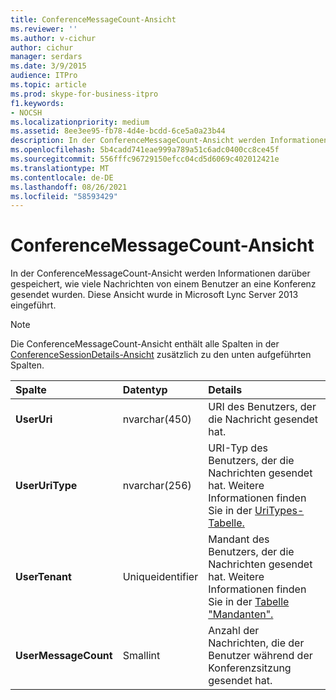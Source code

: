 ```yaml
---
title: ConferenceMessageCount-Ansicht
ms.reviewer: ''
ms.author: v-cichur
author: cichur
manager: serdars
ms.date: 3/9/2015
audience: ITPro
ms.topic: article
ms.prod: skype-for-business-itpro
f1.keywords:
- NOCSH
ms.localizationpriority: medium
ms.assetid: 8ee3ee95-fb78-4d4e-bcdd-6ce5a0a23b44
description: In der ConferenceMessageCount-Ansicht werden Informationen darüber gespeichert, wie viele Nachrichten von einem Benutzer an eine Konferenz gesendet wurden. Diese Ansicht wurde in Microsoft Lync Server 2013 eingeführt.
ms.openlocfilehash: 5b4cadd741eae999a789a51c6adc0400cc8ce45f
ms.sourcegitcommit: 556fffc96729150efcc04cd5d6069c402012421e
ms.translationtype: MT
ms.contentlocale: de-DE
ms.lasthandoff: 08/26/2021
ms.locfileid: "58593429"
---
```

# <a name="conferencemessagecount-view"></a>ConferenceMessageCount-Ansicht
 
In der ConferenceMessageCount-Ansicht werden Informationen darüber gespeichert, wie viele Nachrichten von einem Benutzer an eine Konferenz gesendet wurden. Diese Ansicht wurde in Microsoft Lync Server 2013 eingeführt.
  
> [!NOTE]
> Die ConferenceMessageCount-Ansicht enthält alle Spalten in der [ConferenceSessionDetails-Ansicht](conferencesessiondetails.md) zusätzlich zu den unten aufgeführten Spalten.
  
|**Spalte**|**Datentyp**|**Details**|
|:-----|:-----|:-----|
|**UserUri** <br/> |nvarchar(450)  <br/> |URI des Benutzers, der die Nachricht gesendet hat.  <br/> |
|**UserUriType** <br/> |nvarchar(256)  <br/> |URI-Typ des Benutzers, der die Nachrichten gesendet hat. Weitere Informationen finden Sie in der [UriTypes-Tabelle.](uritypes.md) <br/> |
|**UserTenant** <br/> |Uniqueidentifier  <br/> |Mandant des Benutzers, der die Nachrichten gesendet hat. Weitere Informationen finden Sie in der [Tabelle "Mandanten".](tenants.md) <br/> |
|**UserMessageCount** <br/> |Smallint  <br/> |Anzahl der Nachrichten, die der Benutzer während der Konferenzsitzung gesendet hat.  <br/> |
   

